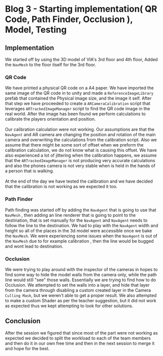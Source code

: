 # Blog 3 - Starting implementation( QR Code, Path Finder, Occlusion ), Model, Testing

## Implementation

We started off by using the 3D model of VIA's 3rd floor and 4th floor, Added the `NavMesh` to the floor itself for the 3rd floor.

### QR Code

We have printed a physical QR code on a A4 paper. We have imported the same image of the QR code in to unity and made a `ReferenceImageLibrary` prefab that contained the Physical image size, and the image it self. After that step we have proceeded to create a `ARCameraCalibration` script that leverages `ARTrackedImageManager` script to find the QR code image in the real world. After the image has been found we perform calculations to calibrate the players orientation and position.
<br/><br/>
Our calibration calculation were not working. Our assumptions are that the `NavAgent` and AR camera are changing the position and rotation of the main camera and overwriting the calculations from the calibration script. Also we assume that there might be some sort of offset when we preform the calibration calculation, we do not know what is causing this offset. We have also experienced a lot of jittering when the calibration happens, we assume that the `ARTrackedImageManager` is not producing very accurate calculations and also the phones camera is not very stable when is held in the hands of a person that is walking.
<br/><br/>
At the end of the day we have tested the calibration and we have decided that the calibration is not working as we expected it too.

### Path Finder

Path finding was started off by adding the `NavAgent` that is going to use that `NavMesh` , then adding an line renderer that is going to point to the destination, that is set manually for the `NavAgent` and `NavAgent` needs to follow the line to the destination. We had to play with the `NavAgent` width and height so all of the places in the 3d model were accessible once we bake the `NavMesh`. We were experiencing some issues when the `NavAgent` is out of the `NavMesh` due to for example calibration , then the line would be bugged and wont lead to destination.

### Occlusion

We were trying to play around with the inspector of the cameras in hopes to find some way to hide the model walls from the camera only, while the path line would still "see" those walls. Essentially we are trying to find how to do Occlusion. We attempted to set the walls into a layer, and hide that layer from the camera through disabling a custom created layer in the Camera `Culling Mask`, but we weren't able to get a proper result. We also attempted to make a custom Shader as per the teacher suggestion, but it did not work as expected thus we kept attempting to look for other solutions.

## Conclusion

After the session we figured that since most of the part were not working as expected we decided to split the workload to each of the team members and then do it in our own free time and then in the next session to merge it and hope for the best.
